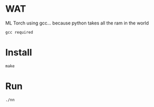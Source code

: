 # WAT

ML Torch using gcc... because python takes all the ram in the world
```
gcc required
```
# Install

```
make
```

# Run
```
./nn
```